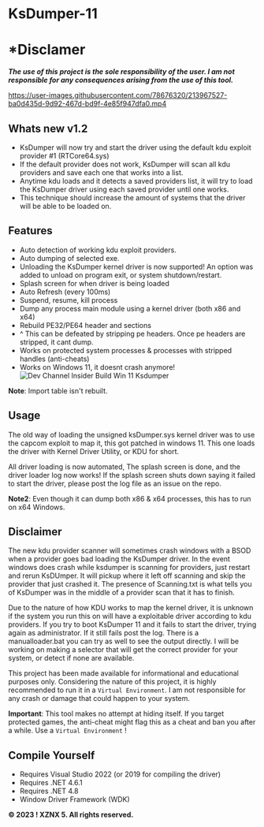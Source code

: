 # KsDumper-11

# *Disclamer
***The use of this project is the sole responsibility of the user. I am not responsible for any consequences arising from the use of this tool.***


https://user-images.githubusercontent.com/78676320/213967527-ba0d435d-9d92-467d-bd9f-4e85f947dfa0.mp4

## Whats new v1.2
+ KsDumper will now try and start the driver using the default kdu exploit provider #1 (RTCore64.sys)
+ If the default provider does not work, KsDumper will scan all kdu providers and save each one that works into a list.
+ Anytime kdu loads and it detects a saved providers list, it will try to load the KsDumper driver using each saved provider until one works.
+ This technique should increase the amount of systems that the driver will be able to be loaded on. 



## Features
- Auto detection of working kdu exploit providers.
- Auto dumping of selected exe.
- Unloading the KsDumper kernel driver is now supported! An option was added to unload on program exit, or system shutdown/restart.
- Splash screen for when driver is being loaded
- Auto Refresh (every 100ms)
- Suspend, resume, kill process
- Dump any process main module using a kernel driver (both x86 and x64)
- Rebuild PE32/PE64 header and sections
- ^ This can be defeated by stripping pe headers. Once pe headers are stripped, it cant dump.
- Works on protected system processes & processes with stripped handles (anti-cheats)
- Works on Windows 11, it doesnt crash anymore!
![Dev Channel Insider Build Win 11 Ksdumper](https://cdn.discordapp.com/attachments/1022996250037076047/1066538037154152548/image.png)

**Note**: Import table isn't rebuilt.

## Usage
The old way of loading the unsigned ksDumper.sys kernel driver was to use the capcom exploit to map it, this got patched in windows 11.
This one loads the driver with Kernel Driver Utility, or KDU for short. 

All driver loading is now automated, The splash screen is done, and the driver loader log now works!
If the splash screen shuts down saying it failed to start the driver, please post the log file as an issue on the repo.

**Note2**: Even though it can dump both x86 & x64 processes, this has to run on x64 Windows.

## Disclaimer
The new kdu provider scanner will sometimes crash windows with a BSOD when a provider goes bad loading the KsDumper driver. 
In the event windows does crash while ksdumper is scanning for providers, just restart and rerun KsDUmper. 
It will pickup where it left off scanning and skip the provider that just crashed it. The presence of Scanning.txt is what tells you of KsDumper was in the middle of a provider scan that it has to finish. 

Due to the nature of how KDU works to map the kernel driver, it is unknown if the system you run this on 
will have a exploitable driver according to kdu providers.
If you try to boot KsDumper 11 and it fails to start the driver, trying again as administrator.
If it still fails post the log. There is a manualloader.bat you can try as well to see the output directly. 
I will be working on making a selector that will get the correct provider for your system, or detect if none are available.

This project has been made available for informational and educational purposes only.
Considering the nature of this project, it is highly recommended to run it in a `Virtual Environment`. I am not responsible for any crash or damage that could happen to your system.

**Important**: This tool makes no attempt at hiding itself. If you target protected games, the anti-cheat might flag this as a cheat and ban you after a while. Use a `Virtual Environment` !



## Compile Yourself
- Requires Visual Studio 2022 (or 2019 for compiling the driver)
- Requires .NET 4.6.1
- Requires .NET 4.8
- Window Driver Framework (WDK)

**© 2023 ! XZNX 5. All rights reserved.**
